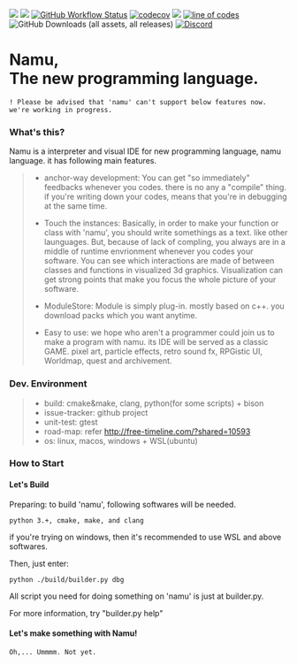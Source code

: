 [![](https://img.shields.io/github/v/release/namulang/namu.svg?include_prereleases&label=latest%20release&style=flat-square)](https://github.com/namulang/namu/releases)
[![](https://img.shields.io/github/release-date-pre/namulang/namu.svg?label=on&style=flat-square)](https://github.com/namulang/namu/releases)
[![GitHub Workflow Status](https://img.shields.io/github/actions/workflow/status/namulang/namu/ci-main.yml?style=flat-square)](https://github.com/namulang/namu/actions)
[![codecov](https://codecov.io/gh/namulang/namu/branch/main/graph/badge.svg?token=C7fR6WGbJZ)](https://codecov.io/gh/namulang/namu)
![](https://img.shields.io/github/languages/code-size/namulang/namu.svg?style=flat-square)
[![line of codes](https://img.shields.io/endpoint?url=https%3A%2F%2Fghloc.vercel.app%2Fapi%2Fnamulang%2Fnamu%2Fbadge&style=flat-square)](https://ghloc.vercel.app/namulang/namu?branch=main)
![GitHub Downloads (all assets, all releases)](https://img.shields.io/github/downloads/namulang/namu/total?style=flat-square)
[![Discord](https://img.shields.io/discord/1080131343012339712?style=flat-square)](https://discord.com/channels/1080131343012339712/)

Namu, <br/>The new programming language.
=======================================

    ! Please be advised that 'namu' can't support below features now. we're working in progress.

### What's this?
Namu is a interpreter and visual IDE for new programming language, namu language.
it has following main features.

> * anchor-way development: You can get "so immediately" feedbacks whenever you codes.
        there is no any a "compile" thing. if you're writing down your codes, means that
        you're in debugging at the same time.
>
>
> * Touch the instances: Basically, in order to make your function or class with 'namu',
        you should write somethings as a text. like other launguages.
        But, because of lack of compling, you always are in a middle of runtime envrionment
        whenever you codes your software. You can see which interactions are made of between
        classes and functions in visualized 3d graphics.
        Visualization can get strong points that make you focus the whole picture of your
        software.
>
> * ModuleStore: Module is simply plug-in. mostly based on c++. you download packs
        which you want anytime.
>
> * Easy to use: we hope who aren't a programmer could join us to make a program with
        namu. its IDE will be served as a classic GAME.
        pixel art, particle effects, retro sound fx, RPGistic UI, Worldmap, quest and archivement.


### Dev. Environment
> * build: cmake&make, clang, python(for some scripts) + bison
> * issue-tracker: github project
> * unit-test: gtest
> * road-map: refer http://free-timeline.com/?shared=10593
> * os: linux, macos, windows + WSL(ubuntu)


### How to Start
#### Let's Build

Preparing: to build 'namu', following softwares will be needed.

    python 3.+, cmake, make, and clang

if you're trying on windows, then it's recommended to use WSL and above softwares.

Then, just enter:

    python ./build/builder.py dbg

All script you need for doing something on 'namu' is just at builder.py.

For more information, try "builder.py help"

#### Let's make something with Namu!

    Oh,... Ummmm. Not yet.
